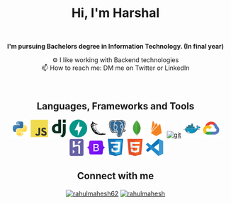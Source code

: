 <h1 align="center">Hi, I'm Harshal</h1><br/>

<!-- <div align="center">
<img width="100%" height = "220px" src="" alt="cover" />
</div> -->

<strong><p align="center">I'm pursuing Bachelors degree in Information Technology. (In final year)</p></strong>

<p align="center">
⚙️ I like working with Backend technologies<br>
📫 How to reach me: DM me on Twitter or LinkedIn
</p><br/>

<h2 align="center">Languages, Frameworks and Tools</h2>
<p align="center">
<a href="https://www.python.org/" target="_blank" rel="noreferrer"> <img src="https://raw.githubusercontent.com/devicons/devicon/master/icons/python/python-original.svg" alt="python" width="40" height="40" /></a> 
<a href="https://developer.mozilla.org/en-US/docs/Web/JavaScript/" target="_blank" rel="noreferrer"> <img src="https://raw.githubusercontent.com/devicons/devicon/master/icons/javascript/javascript-original.svg" alt="javascript" width="40" height="40" /></a>
<a href="https://www.djangoproject.com/" target="_blank" rel="noreferrer"> <img src="https://raw.githubusercontent.com/devicons/devicon/master/icons/django/django-plain.svg" alt="django" width="40" height="40" /></a>
<a href="https://fastapi.tiangolo.com/" target="_blank" rel="noreferrer"> <img src="https://raw.githubusercontent.com/devicons/devicon/master/icons/fastapi/fastapi-original.svg" alt="fastapi" width="40" height="40" /></a>
<a href="https://flask.palletsprojects.com/en/2.2.x/" target="_blank" rel="noreferrer"> <img src="https://raw.githubusercontent.com/devicons/devicon/master/icons/flask/flask-original.svg" alt="flask" width="40" height="40" /></a>
<a href="https://www.postgresql.org/" target="_blank" rel="noreferrer"> <img src="https://raw.githubusercontent.com/devicons/devicon/master/icons/postgresql/postgresql-original.svg" alt="postgresql" width="40" height="40" /></a>
<a href="https://www.mongodb.com/" target="_blank" rel="noreferrer"> <img src="https://raw.githubusercontent.com/devicons/devicon/master/icons/mongodb/mongodb-original.svg" alt="mongodb" width="40" height="40"/></a>
<a href="https://firebase.google.com/" target="_blank" rel="noreferrer"> <img src="https://raw.githubusercontent.com/devicons/devicon/master/icons/firebase/firebase-plain.svg" alt="firebase" width="40" height="40" /></a>
<a href="https://git-scm.com/" target="_blank" rel="noreferrer"> <img src="https://www.vectorlogo.zone/logos/git-scm/git-scm-icon.svg" alt="git" width="40" height="40"/></a>
<a href="https://www.docker.com/" target="_blank" rel="noreferrer"> <img src="https://raw.githubusercontent.com/devicons/devicon/master/icons/docker/docker-original.svg" alt="docker" width="40" height="40" /></a>
<a href="https://cloud.google.com/" target="_blank" rel="noreferrer"> <img src="https://raw.githubusercontent.com/devicons/devicon/master/icons/googlecloud/googlecloud-original.svg" alt="googlecloud" width="40" height="40" /></a>
<a href="https://www.heroku.com/" target="_blank" rel="noreferrer"> <img src="https://raw.githubusercontent.com/devicons/devicon/master/icons/heroku/heroku-plain.svg" alt="heroku" width="40" height="40" /></a>
<a href="https://getbootstrap.com" target="_blank" rel="noreferrer"> <img src="https://raw.githubusercontent.com/devicons/devicon/master/icons/bootstrap/bootstrap-original.svg" alt="bootstrap" width="40" height="40"/></a>
<a href="https://www.w3schools.com/css/" target="_blank" rel="noreferrer"> <img src="https://raw.githubusercontent.com/devicons/devicon/master/icons/css3/css3-original.svg" alt="css3" width="40" height="40"/></a>
<a href="https://www.w3.org/html/" target="_blank" rel="noreferrer"> <img src="https://raw.githubusercontent.com/devicons/devicon/master/icons/html5/html5-original.svg" alt="html5" width="40" height="40"/></a>
<a href="https://code.visualstudio.com/" target="_blank" rel="noreferrer"> <img src="https://raw.githubusercontent.com/devicons/devicon/master/icons/vscode/vscode-original.svg" alt="vscode" width="40" height="40" /></a>
<!-- <a href="" target="_blank" rel="noreferrer"> <img src="" alt="" width="40" height="40" /></a>
<a href="" target="_blank" rel="noreferrer"> <img src="" alt="" width="40" height="40" /></a> -->
<br/>

<h2 align="center">Connect with me</h2>
<p align="center">
<a href="https://twitter.com/harshallaheri12/" target="_blank"><img align="center" src="https://raw.githubusercontent.com/rahuldkjain/github-profile-readme-generator/master/src/images/icons/Social/twitter.svg" alt="rahulmahesh62" height="30" width="40" /></a>
<a href="https://www.linkedin.com/in/harshallaheri/" target="_blank"><img align="center" src="https://raw.githubusercontent.com/rahuldkjain/github-profile-readme-generator/master/src/images/icons/Social/linked-in-alt.svg" alt="rahulmahesh" height="30" width="40" /></a>
</p>

<!---
Harshal6927/Harshal6927 is a ✨ special ✨ repository because its `README.md` (this file) appears on your GitHub profile.
You can click the Preview link to take a look at your changes.
--->
